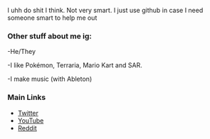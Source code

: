 
I uhh do shit I think. Not very smart. I just use github in case I need someone smart to help me out

### Other stuff about me ig:
-He/They

-I like Pokémon, Terraria, Mario Kart and SAR.

-I make music (with Ableton)

### Main Links
- [Twitter](https://twitter.com/stareiglace)
- [YouTube](https://www.youtube.com/channel/UCUo46QjEalS4__NCKArUl8Q)
- [Reddit](https://www.reddit.com/u/cockity-peen)
